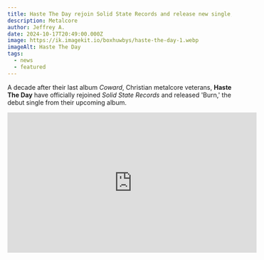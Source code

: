 ```yaml
---
title: Haste The Day rejoin Solid State Records and release new single, "Burn"
description: Metalcore
author: Jeffrey A.
date: 2024-10-17T20:49:00.000Z
image: https://ik.imagekit.io/boxhuwbys/haste-the-day-1.webp
imageAlt: Haste The Day
tags:
  - news
  - featured
---
```

A decade after their last album *Coward*, Christian metalcore veterans, **Haste The Day** have officially rejoined *Solid State Records* and released 'Burn,' the debut single from their upcoming album.



<iframe width="560" height="315" src="https://www.youtube.com/embed/KHSJVd9X6Wg?si=VeD2FOOEk5AThQnc" title="YouTube video player" frameborder="0" allow="accelerometer; autoplay; clipboard-write; encrypted-media; gyroscope; picture-in-picture; web-share" referrerpolicy="strict-origin-when-cross-origin" allowfullscreen></iframe>
